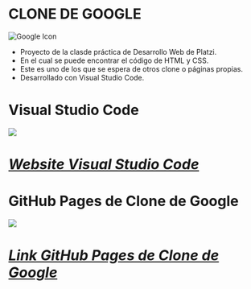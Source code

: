  # CLONE DE GOOGLE

![Google Icon](https://cdn-icons-png.flaticon.com/128/300/300221.png "Google Icon") 

- Proyecto de la clasde práctica de Desarrollo Web de Platzi.
- En el cual se puede encontrar el código de HTML y CSS.
- Este es uno de los que se espera de otros clone o páginas propias.
- Desarrollado con Visual Studio Code.


# Visual Studio Code

![](https://miro.medium.com/max/512/1*Nj1UFgSPsXolWicqDC1hwg.png)

# [*Website Visual Studio Code*](http://https://code.visualstudio.com/ "Website Visual Studio Code")

# GitHub Pages de Clone de Google

![](https://e7.pngegg.com/pngimages/914/758/png-clipart-computer-icons-logo-github-github-logo-logo-computer-program-thumbnail.png)

# [*Link GitHub Pages de Clone de Google*](https://axelazul.github.io/CloneDeGoogle.github.io/ "GitHub Pages de Clon de Google")